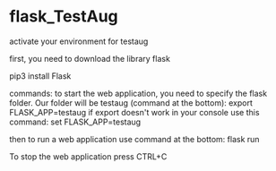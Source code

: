 # flask_TestAug

activate your environment for testaug

first, you need to download the library flask

pip3 install Flask

commands:
to start the web application, you need to specify the flask folder.
Our folder will be testaug (command at the bottom):
    export FLASK_APP=testaug
    if export doesn't work in your console use this command:
        set FLASK_APP=testaug
        
then to run a web application use command at the bottom:
    flask run

To stop the web application press CTRL+C
